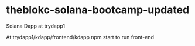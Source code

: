 # theblokc-solana-bootcamp-updated

Solana Dapp at trydapp1

At trydapp1/kdapp/frontend/kdapp
npm start to run front-end
